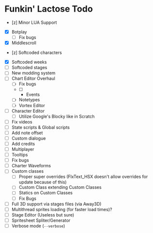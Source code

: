# Funkin' Lactose Todo

- [z] Minor LUA Support
- [x] Botplay
     - [ ] Fix bugs
- [x] Middlescroll
- [z] Softcoded characters
- [x] Softcoded weeks
- [ ] Softcoded stages
- [ ] New modding system 
- [ ] Chart Editor Overhaul
    - [ ] Fix bugs
    - [ ] - Events
    - [ ] Notetypes
    - [ ] Vortex Editor
- [ ] Character Editor
    - [ ] Utilize Google's Blocky like in Scratch
- [ ] Fix videos
- [ ] State scripts & Global scripts
- [ ] Add note offset 
- [ ] Custom dialogue
- [ ] Add credits 
- [ ] Multiplayer
- [ ] Tooltips
- [ ] Fix bugs
- [ ] Charter Waveforms
- [ ] Custom classes
     - [ ] Proper super overrides (FlxText_HSX doesn't allow overrides for update because of this)
     - [ ] Custom Class extending Custom Classes
     - [ ] Statics on Custom Classes
     - [ ] Fix Bugs
- [ ] Full 3D support via stages files (via Away3D)
- [ ] Multithread sprites loading (for faster load times)?
- [ ] Stage Editor
(Useless but sure)
- [ ] Spritesheet Spliter/Generator
- [ ] Verbose mode (`--verbose`)